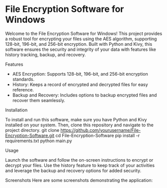 # **File Encryption Software for Windows**

Welcome to the File Encryption Software for Windows! This project provides a robust tool for encrypting your files using the AES algorithm, 
supporting 128-bit, 196-bit, and 256-bit encryption. Built with Python and Kivy, this software ensures the security and integrity of your data with features like history tracking,
backup, and recovery.

Features

- AES Encryption: Supports 128-bit, 196-bit, and 256-bit encryption standards.
- History: Keeps a record of encrypted and decrypted files for easy reference.
- Backup and Recovery: Includes options to backup encrypted files and recover them seamlessly.

Installation

To install and run this software, make sure you have Python and Kivy installed on your system. Then, clone this repository and navigate to the project directory.
git clone https://github.com/yourusername/File-Encryption-Software.git
cd File-Encryption-Software
pip install -r requirements.txt
python main.py

Usage

Launch the software and follow the on-screen instructions to encrypt or decrypt your files. Use the history feature to keep track of your activities 
and leverage the backup and recovery options for added security.

Screenshots
Here are some screenshots demonstrating the application:
